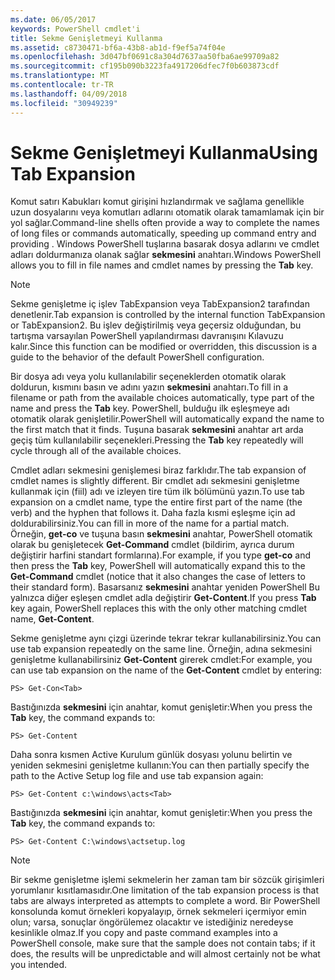```yaml
---
ms.date: 06/05/2017
keywords: PowerShell cmdlet'i
title: Sekme Genişletmeyi Kullanma
ms.assetid: c8730471-bf6a-43b8-ab1d-f9ef5a74f04e
ms.openlocfilehash: 3d047bf0691c8a304d7637aa50fba6ae99709a82
ms.sourcegitcommit: cf195b090b3223fa4917206dfec7f0b603873cdf
ms.translationtype: MT
ms.contentlocale: tr-TR
ms.lasthandoff: 04/09/2018
ms.locfileid: "30949239"
---
```

# <a name="using-tab-expansion"></a><span data-ttu-id="a3305-103">Sekme Genişletmeyi Kullanma</span><span class="sxs-lookup"><span data-stu-id="a3305-103">Using Tab Expansion</span></span>

<span data-ttu-id="a3305-104">Komut satırı Kabukları komut girişini hızlandırmak ve sağlama genellikle uzun dosyalarını veya komutları adlarını otomatik olarak tamamlamak için bir yol sağlar.</span><span class="sxs-lookup"><span data-stu-id="a3305-104">Command-line shells often provide a way to complete the names of long files or commands automatically, speeding up command entry and providing .</span></span> <span data-ttu-id="a3305-105">Windows PowerShell tuşlarına basarak dosya adlarını ve cmdlet adları doldurmanıza olanak sağlar **sekmesini** anahtarı.</span><span class="sxs-lookup"><span data-stu-id="a3305-105">Windows PowerShell allows you to fill in file names and cmdlet names by pressing the **Tab** key.</span></span>

> [!NOTE]
> <span data-ttu-id="a3305-106">Sekme genişletme iç işlev TabExpansion veya TabExpansion2 tarafından denetlenir.</span><span class="sxs-lookup"><span data-stu-id="a3305-106">Tab expansion is controlled by the internal function TabExpansion or TabExpansion2.</span></span> <span data-ttu-id="a3305-107">Bu işlev değiştirilmiş veya geçersiz olduğundan, bu tartışma varsayılan PowerShell yapılandırması davranışını Kılavuzu kalır.</span><span class="sxs-lookup"><span data-stu-id="a3305-107">Since this function can be modified or overridden, this discussion is a guide to the behavior of the default PowerShell configuration.</span></span>

<span data-ttu-id="a3305-108">Bir dosya adı veya yolu kullanılabilir seçeneklerden otomatik olarak doldurun, kısmını basın ve adını yazın **sekmesini** anahtarı.</span><span class="sxs-lookup"><span data-stu-id="a3305-108">To fill in a filename or path from the available choices automatically, type part of the name and press the **Tab** key.</span></span> <span data-ttu-id="a3305-109">PowerShell, bulduğu ilk eşleşmeye adı otomatik olarak genişletilir.</span><span class="sxs-lookup"><span data-stu-id="a3305-109">PowerShell will automatically expand the name to the first match that it finds.</span></span> <span data-ttu-id="a3305-110">Tuşuna basarak **sekmesini** anahtar art arda geçiş tüm kullanılabilir seçenekleri.</span><span class="sxs-lookup"><span data-stu-id="a3305-110">Pressing the **Tab** key repeatedly will cycle through all of the available choices.</span></span>

<span data-ttu-id="a3305-111">Cmdlet adları sekmesini genişlemesi biraz farklıdır.</span><span class="sxs-lookup"><span data-stu-id="a3305-111">The tab expansion of cmdlet names is slightly different.</span></span> <span data-ttu-id="a3305-112">Bir cmdlet adı sekmesini genişletme kullanmak için (fiil) adı ve izleyen tire tüm ilk bölümünü yazın.</span><span class="sxs-lookup"><span data-stu-id="a3305-112">To use tab expansion on a cmdlet name, type the entire first part of the name (the verb) and the hyphen that follows it.</span></span> <span data-ttu-id="a3305-113">Daha fazla kısmi eşleşme için ad doldurabilirsiniz.</span><span class="sxs-lookup"><span data-stu-id="a3305-113">You can fill in more of the name for a partial match.</span></span> <span data-ttu-id="a3305-114">Örneğin, **get-co** ve tuşuna basın **sekmesini** anahtar, PowerShell otomatik olarak bu genişletecek **Get-Command** cmdlet (bildirim, ayrıca durum değiştirir harfini standart formlarına).</span><span class="sxs-lookup"><span data-stu-id="a3305-114">For example, if you type **get-co** and then press the **Tab** key, PowerShell will automatically expand this to the **Get-Command** cmdlet (notice that it also changes the case of letters to their standard form).</span></span> <span data-ttu-id="a3305-115">Basarsanız **sekmesini** anahtar yeniden PowerShell Bu yalnızca diğer eşleşen cmdlet adla değiştirir **Get-Content**.</span><span class="sxs-lookup"><span data-stu-id="a3305-115">If you press **Tab** key again, PowerShell replaces this with the only other matching cmdlet name, **Get-Content**.</span></span>

<span data-ttu-id="a3305-116">Sekme genişletme aynı çizgi üzerinde tekrar tekrar kullanabilirsiniz.</span><span class="sxs-lookup"><span data-stu-id="a3305-116">You can use tab expansion repeatedly on the same line.</span></span> <span data-ttu-id="a3305-117">Örneğin, adına sekmesini genişletme kullanabilirsiniz **Get-Content** girerek cmdlet:</span><span class="sxs-lookup"><span data-stu-id="a3305-117">For example, you can use tab expansion on the name of the **Get-Content** cmdlet by entering:</span></span>

```
PS> Get-Con<Tab>
```

<span data-ttu-id="a3305-118">Bastığınızda **sekmesini** için anahtar, komut genişletir:</span><span class="sxs-lookup"><span data-stu-id="a3305-118">When you press the **Tab** key, the command expands to:</span></span>

```
PS> Get-Content
```

<span data-ttu-id="a3305-119">Daha sonra kısmen Active Kurulum günlük dosyası yolunu belirtin ve yeniden sekmesini genişletme kullanın:</span><span class="sxs-lookup"><span data-stu-id="a3305-119">You can then partially specify the path to the Active Setup log file and use tab expansion again:</span></span>

```
PS> Get-Content c:\windows\acts<Tab>
```

<span data-ttu-id="a3305-120">Bastığınızda **sekmesini** için anahtar, komut genişletir:</span><span class="sxs-lookup"><span data-stu-id="a3305-120">When you press the **Tab** key, the command expands to:</span></span>

```
PS> Get-Content C:\windows\actsetup.log
```

> [!NOTE]
> <span data-ttu-id="a3305-121">Bir sekme genişletme işlemi sekmelerin her zaman tam bir sözcük girişimleri yorumlanır kısıtlamasıdır.</span><span class="sxs-lookup"><span data-stu-id="a3305-121">One limitation of the tab expansion process is that tabs are always interpreted as attempts to complete a word.</span></span> <span data-ttu-id="a3305-122">Bir PowerShell konsolunda komut örnekleri kopyalayıp, örnek sekmeleri içermiyor emin olun; varsa, sonuçlar öngörülemez olacaktır ve istediğiniz neredeyse kesinlikle olmaz.</span><span class="sxs-lookup"><span data-stu-id="a3305-122">If you copy and paste command examples into a PowerShell console, make sure that the sample does not contain tabs; if it does, the results will be unpredictable and will almost certainly not be what you intended.</span></span>